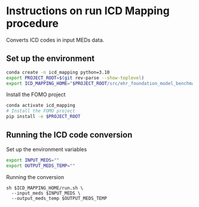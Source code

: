 # Instructions on run ICD Mapping procedure
Converts ICD codes in input MEDs data.

## Set up the environment
```bash
conda create -n icd_mapping python=3.10
export PROJECT_ROOT=$(git rev-parse --show-toplevel)
export ICD_MAPPING_HOME="$PROJECT_ROOT/src/ehr_foundation_model_benchmark/data/icd_mapping"
```
Install the FOMO project
```bash
conda activate icd_mapping
# Install the FOMO project
pip install -e $PROJECT_ROOT
```

## Running the ICD code conversion
Set up the environment variables
```bash
export INPUT_MEDS=""
export OUTPUT_MEDS_TEMP=""
```
Running the conversion
```shell
sh $ICD_MAPPING_HOME/run.sh \
  --input_meds $INPUT_MEDS \
  --output_meds_temp $OUTPUT_MEDS_TEMP
```
